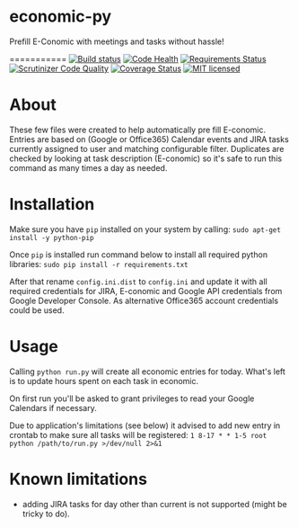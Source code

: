 # economic-py

Prefill E-Conomic with meetings and tasks without hassle!

===========
[![Build status](https://travis-ci.org/pawel-lewtak/economic-py.png)](https://travis-ci.org/pawel-lewtak/economic-py) [![Code Health](https://landscape.io/github/pawel-lewtak/economic-py/master/landscape.svg)](https://landscape.io/github/pawel-lewtak/economic-py/master) [![Requirements Status](https://requires.io/github/pawel-lewtak/economic-py/requirements.svg?branch=master)](https://requires.io/github/pawel-lewtak/economic-py/requirements/?branch=master) [![Scrutinizer Code Quality](https://scrutinizer-ci.com/g/pawel-lewtak/economic-py/badges/quality-score.png?b=master)](https://scrutinizer-ci.com/g/pawel-lewtak/economic-py/?branch=master) [![Coverage Status](https://coveralls.io/repos/pawel-lewtak/economic-py/badge.svg)](https://coveralls.io/r/pawel-lewtak/economic-py) [![MIT licensed](https://img.shields.io/github/license/pawel-lewtak/economic-py.svg)](https://raw.githubusercontent.com/pawel-lewtak/economic-py/master/LICENSE)

# About
These few files were created to help automatically pre fill E-conomic. Entries 
are based on (Google or Office365) Calendar events and JIRA tasks currently assigned
to user and matching configurable filter. Duplicates are checked by looking at task 
description (E-conomic) so it's safe to run this command as many times a day as needed.

# Installation
Make sure you have `pip` installed on your system by calling:
`sudo apt-get install -y python-pip`

Once `pip` is installed run command below to install all required python libraries:
`sudo pip install -r requirements.txt`

After that rename `config.ini.dist` to `config.ini` and update it with all required
credentials for JIRA, E-conomic and Google API credentials from Google Developer Console.
As alternative Office365 account credentials could be used.

# Usage
Calling `python run.py` will create all economic entries for today.
What's left is to update hours spent on each task in economic.

On first run you'll be asked to grant privileges to read your Google Calendars if necessary.

Due to application's limitations (see below) it advised to add new entry
in crontab to make sure all tasks will be registered:
`1 8-17 * * 1-5 root python /path/to/run.py >/dev/null 2>&1`

# Known limitations
* adding JIRA tasks for day other than current is not supported (might be tricky to do).

